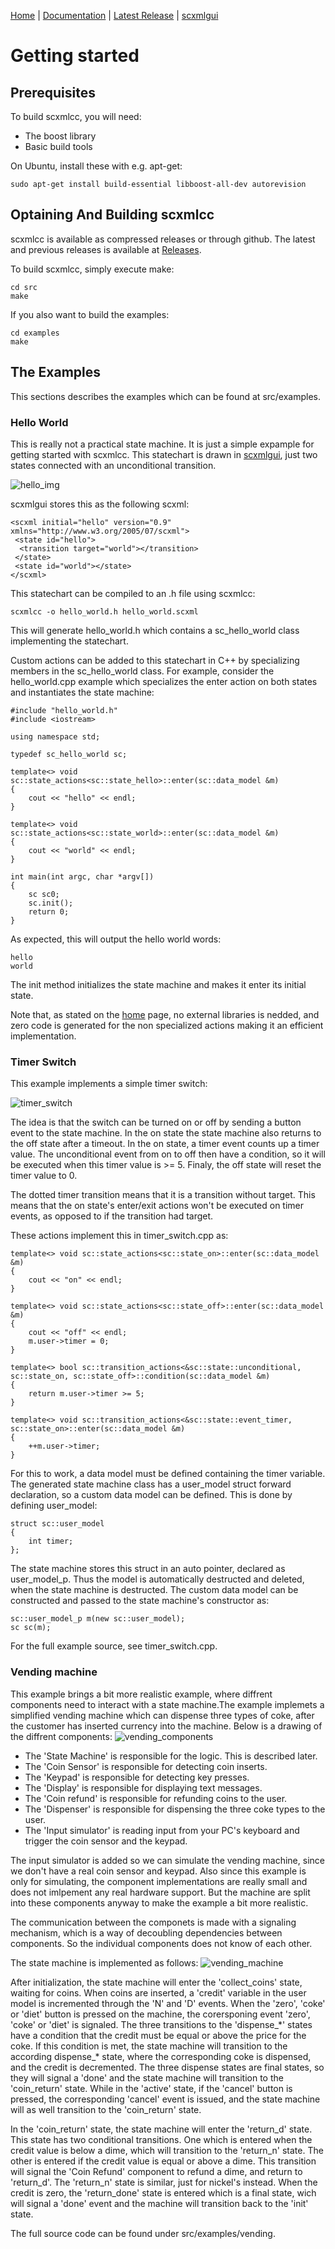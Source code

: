 [Home](https://github.com/jp-embedded/scxmlcc) | [Documentation](getting-started.md) | [Latest Release](https://github.com/jp-embedded/scxmlcc/releases) | [scxmlgui](https://github.com/fmorbini/scxmlgui/)
# Getting started
## Prerequisites
To build scxmlcc, you will need:
 * The boost library
 * Basic build tools

On Ubuntu, install these with e.g. apt-get:
```
sudo apt-get install build-essential libboost-all-dev autorevision
```
## Optaining And Building scxmlcc
scxmlcc is available as compressed releases or through github. The latest and previous releases is available at [Releases](https://github.com/jp-embedded/scxmlcc/releases).

To build scxmlcc, simply execute make:
```
cd src
make
```
If you also want to build the examples:
```
cd examples
make
```
## The Examples
This sections describes the examples which can be found at src/examples.
### Hello World
This is really not a practical state machine. It is just a simple expample for getting started with scxmlcc. This statechart is drawn in [scxmlgui](https://github.com/fmorbini/scxmlgui/), just two states connected with an unconditional transition. 

![hello_img](hello.png)

scxmlgui stores this as the following scxml:

```
<scxml initial="hello" version="0.9" xmlns="http://www.w3.org/2005/07/scxml">
 <state id="hello">
  <transition target="world"></transition>
 </state>
 <state id="world"></state>
</scxml>
```

This statechart can be compiled to an .h file using scxmlcc:
```
scxmlcc -o hello_world.h hello_world.scxml
```

This will generate hello_world.h which contains a sc_hello_world class implementing the statechart. 

Custom actions can be added to this statechart in C++ by specializing members in the sc_hello_world class. For example, consider the hello_world.cpp example which specializes the enter action on both states and instantiates the state machine:
```
#include "hello_world.h"
#include <iostream>

using namespace std;

typedef sc_hello_world sc;

template<> void sc::state_actions<sc::state_hello>::enter(sc::data_model &m)
{
	cout << "hello" << endl;	
}

template<> void sc::state_actions<sc::state_world>::enter(sc::data_model &m)
{
	cout << "world" << endl;	
}

int main(int argc, char *argv[])
{
	sc sc0;
	sc.init();
	return 0;
}
```
As expected, this will output the hello world words:
```
hello
world
```
The init method initializes the state machine and makes it enter its initial state.

Note that, as stated on the [home](https://github.com/jp-embedded/scxmlcc) page, no external libraries is nedded, and zero code is generated for the non specialized actions making it an efficient implementation.
### Timer Switch
This example implements a simple timer switch:

![timer_switch](timer_switch.png)

The idea is that the switch can be turned on or off by sending a button event to the state machine. In the on state the state machine also returns to the off state after a timeout. 
In the on state, a timer event counts up a timer value. The unconditional event from on to off then have a condition, so it will be executed when this timer value is >= 5. Finaly, the off state will reset the timer value to 0.

The dotted timer transition means that it is a transition without target. This means that the on state's enter/exit actions won't be executed on timer events, as opposed to if the transition had target.

These actions implement this in timer_switch.cpp as:
```
template<> void sc::state_actions<sc::state_on>::enter(sc::data_model &m)
{
	cout << "on" << endl;	
}

template<> void sc::state_actions<sc::state_off>::enter(sc::data_model &m)
{
	cout << "off" << endl;	
	m.user->timer = 0;
}

template<> bool sc::transition_actions<&sc::state::unconditional, sc::state_on, sc::state_off>::condition(sc::data_model &m)
{
	return m.user->timer >= 5;
}

template<> void sc::transition_actions<&sc::state::event_timer, sc::state_on>::enter(sc::data_model &m)
{
	++m.user->timer;
}
```

For this to work, a data model must be defined containing the timer variable. The generated state machine class has a user_model struct forward declaration, so a custom data model can be defined. This is done by defining user_model:
```
struct sc::user_model 
{
	int timer;
};
```

The state machine stores this struct in an auto pointer, declared as user_model_p. Thus the model is automatically destructed and deleted, when the state machine is destructed. The custom data model can be constructed and passed to the state machine's constructor as:
```
sc::user_model_p m(new sc::user_model);
sc sc(m);
```

For the full example source, see timer_switch.cpp.
### Vending machine
This example brings a bit more realistic example, where diffrent components need to interact with a state machine.The example implemets a simplified vending machine which can dispense three types of coke, after the customer has inserted currency into the machine. Below is a drawing of the diffrent components:
![vending_components](vending_components.png)
 * The 'State Machine' is responsible for the logic. This is described later.
 * The 'Coin Sensor' is responsible for detecting coin inserts.
 * The 'Keypad' is responsible for detecting key presses.
 * The 'Display' is responsible for displaying text messages.
 * The 'Coin refund' is responsible for refunding coins to the user.
 * The 'Dispenser' is responsible for dispensing the three coke types to the user.
 * The 'Input simulator' is reading input from your PC's keyboard and trigger the coin sensor and the keypad.

The input simulator is added so we can simulate the vending machine, since we don't have a real coin sensor and keypad. Also since this example is only for simulating, the component implementations are really small and does not imlpement any real hardware support. But the machine are split into these components anyway to make the example a bit more realistic.

The communication between the componets is made with a signaling mechanism, which is a way of decoubling dependencies between components. So the individual components does not know of each other.

The state machine is implemented as follows:
![vending_machine](vending_machine.png)

After initialization, the state machine will enter the 'collect_coins' state, waiting for coins. When coins are inserted, a 'credit' variable in the user model is incremented through the 'N' and 'D' events. When the 'zero', 'coke' or 'diet' button is pressed on the machine, the corersponing event 'zero', 'coke' or 'diet' is signaled. The three transitions to the 'dispense_\*' states have a condition that the credit must be equal or above the price for the coke. If this condition is met, the state machine will transition to the according dispense_\* state, where the corresponding coke is dispensed, and the credit is decremented. The three dispense states are final states, so they will signal a 'done' and the state machine will transition to the 'coin_return' state. While in the 'active' state, if the 'cancel' button is pressed, the corresponding 'cancel' event is issued, and the state machine will as well transition to the 'coin_return' state.

In the 'coin_return' state, the state machine will enter the 'return_d' state. This state has two conditional transitions. One which is entered when the credit value is below a dime, which will transition to the 'return_n' state. The other is entered if the credit value is equal or above a dime. This transition will signal the 'Coin Refund' component to refund a dime, and return to 'return_d'. The 'return_n' state is similar, just for nickel's instead. When the credit is zero, the 'return_done' state is entered which is a final state, wich will signal a 'done' event and the machine will transition back to the 'init' state.

The full source code can be found under src/examples/vending.
